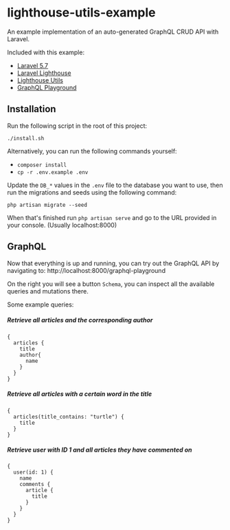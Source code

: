 # lighthouse-utils-example
An example implementation of an auto-generated GraphQL CRUD API with Laravel.

Included with this example:
* [Laravel 5.7](https://laravel.com/docs/5.7) 
* [Laravel Lighthouse](https://github.com/nuwave/lighthouse)
* [Lighthouse Utils](https://github.com/deInternetJongens/Lighthouse-Utils/)
* [GraphQL Playground](https://github.com/mll-lab/laravel-graphql-playground)

## Installation

Run the following script in the root of this project:

`./install.sh`

Alternatively, you can run the following commands yourself:

* `composer install`
* `cp -r .env.example .env`

Update the `DB_*` values in the `.env` file to the database you want to use, 
then run the migrations and seeds using the following command:

`php artisan migrate --seed`

When that's finished run `php artisan serve` and go to the URL provided in your console.
(Usually localhost:8000)

## GraphQL

Now that everything is up and running, you can try out the GraphQL API by navigating to:
http://localhost:8000/graphql-playground

On the right you will see a button `Schema`, you can inspect all the available queries and mutations there.

Some example queries:

##### Retrieve all articles and the corresponding author
```
{
  articles {
    title
    author{
      name
    }
  }
}
```

##### Retrieve all articles with a certain word in the title
```
{
  articles(title_contains: "turtle") {
    title
  }
}
```

##### Retrieve user with ID 1 and all articles they have commented on
```
{
  user(id: 1) {
    name
    comments {
      article {
        title
      }
    }
  }
}
```
